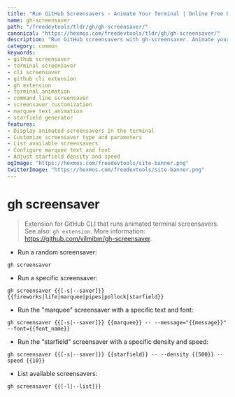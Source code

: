 ```yaml
---
title: "Run GitHub Screensavers - Animate Your Terminal | Online Free DevTools by Hexmos"
name: gh-screensaver
path: "/freedevtools/tldr/gh/gh-screensaver/"
canonical: "https://hexmos.com/freedevtools/tldr/gh/gh-screensaver/"
description: "Run GitHub screensavers with gh-screensaver. Animate your terminal with customizable screensavers like fireworks, marquee, and starfield. Free online tool, no registration required."
category: common
keywords:
- github screensaver
- terminal screensaver
- cli screensaver
- github cli extension
- gh extension
- terminal animation
- command line screensaver
- screensaver customization
- marquee text animation
- starfield generator
features:
- Display animated screensavers in the terminal
- Customize screensaver type and parameters
- List available screensavers
- Configure marquee text and font
- Adjust starfield density and speed
ogImage: "https://hexmos.com/freedevtools/site-banner.png"
twitterImage: "https://hexmos.com/freedevtools/site-banner.png"
---
```


# gh screensaver

> Extension for GitHub CLI that runs animated terminal screensavers.
> See also: `gh extension`.
> More information: <https://github.com/vilmibm/gh-screensaver>.

- Run a random screensaver:

`gh screensaver`

- Run a specific screensaver:

`gh screensaver {{[-s|--saver]}} {{fireworks|life|marquee|pipes|pollock|starfield}}`

- Run the "marquee" screensaver with a specific text and font:

`gh screensaver {{[-s|--saver]}} {{marquee}} -- --message="{{message}}" --font={{font_name}}`

- Run the "starfield" screensaver with a specific density and speed:

`gh screensaver {{[-s|--saver]}} {{starfield}} -- --density {{500}} --speed {{10}}`

- List available screensavers:

`gh screensaver {{[-l|--list]}}`
